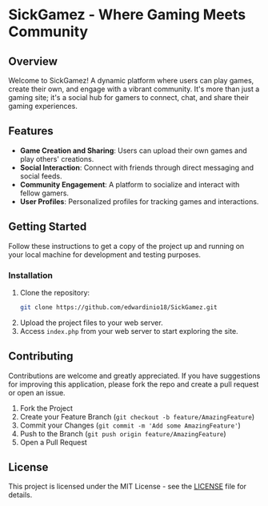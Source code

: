 # SickGamez - Where Gaming Meets Community

## Overview
Welcome to SickGamez! A dynamic platform where users can play games, create their own, and engage with a vibrant community. It's more than just a gaming site; it's a social hub for gamers to connect, chat, and share their gaming experiences.

## Features
- **Game Creation and Sharing**: Users can upload their own games and play others' creations.
- **Social Interaction**: Connect with friends through direct messaging and social feeds.
- **Community Engagement**: A platform to socialize and interact with fellow gamers.
- **User Profiles**: Personalized profiles for tracking games and interactions.

## Getting Started
Follow these instructions to get a copy of the project up and running on your local machine for development and testing purposes.

### Installation
1. Clone the repository:
   ```sh
   git clone https://github.com/edwardinio18/SickGamez.git
2. Upload the project files to your web server.
3. Access `index.php` from your web server to start exploring the site.

## Contributing
Contributions are welcome and greatly appreciated. If you have suggestions for improving this application, please fork the repo and create a pull request or open an issue.

1. Fork the Project
2. Create your Feature Branch (`git checkout -b feature/AmazingFeature`)
3. Commit your Changes (`git commit -m 'Add some AmazingFeature'`)
4. Push to the Branch (`git push origin feature/AmazingFeature`)
5. Open a Pull Request

## License
This project is licensed under the MIT License - see the [LICENSE](LICENSE) file for details.